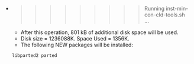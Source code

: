 * >>>>>>>>> Running inst-min-con-cld-tools.sh ...
  * After this operation, 801 kB of additional disk space will be used.
  * Disk size = 1236088K. Space Used = 1356K.
  * The following NEW packages will be installed:
  ```bash
  libparted2 parted
  ```
